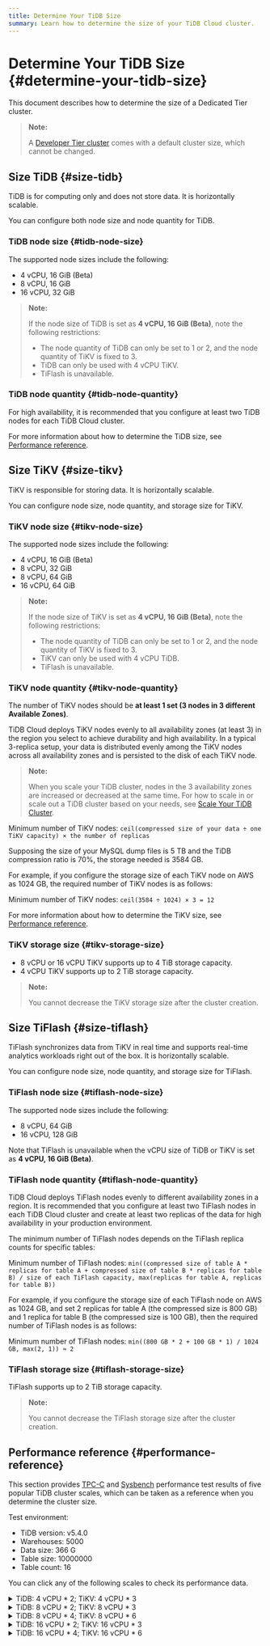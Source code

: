 ```yaml
---
title: Determine Your TiDB Size
summary: Learn how to determine the size of your TiDB Cloud cluster.
---
```


# Determine Your TiDB Size {#determine-your-tidb-size}

This document describes how to determine the size of a Dedicated Tier cluster.

> **Note:**
>
> A [Developer Tier cluster](/tidb-cloud/select-cluster-tier.md#developer-tier) comes with a default cluster size, which cannot be changed.

## Size TiDB {#size-tidb}

TiDB is for computing only and does not store data. It is horizontally scalable.

You can configure both node size and node quantity for TiDB.

### TiDB node size {#tidb-node-size}

The supported node sizes include the following:

-   4 vCPU, 16 GiB (Beta)
-   8 vCPU, 16 GiB
-   16 vCPU, 32 GiB

> **Note:**
>
> If the node size of TiDB is set as **4 vCPU, 16 GiB (Beta)**, note the following restrictions:
>
> -   The node quantity of TiDB can only be set to 1 or 2, and the node quantity of TiKV is fixed to 3.
> -   TiDB can only be used with 4 vCPU TiKV.
> -   TiFlash is unavailable.

### TiDB node quantity {#tidb-node-quantity}

For high availability, it is recommended that you configure at least two TiDB nodes for each TiDB Cloud cluster.

For more information about how to determine the TiDB size, see [Performance reference](#performance-reference).

## Size TiKV {#size-tikv}

TiKV is responsible for storing data. It is horizontally scalable.

You can configure node size, node quantity, and storage size for TiKV.

### TiKV node size {#tikv-node-size}

The supported node sizes include the following:

-   4 vCPU, 16 GiB (Beta)
-   8 vCPU, 32 GiB
-   8 vCPU, 64 GiB
-   16 vCPU, 64 GiB

> **Note:**
>
> If the node size of TiKV is set as **4 vCPU, 16 GiB (Beta)**, note the following restrictions:
>
> -   The node quantity of TiDB can only be set to 1 or 2, and the node quantity of TiKV is fixed to 3.
> -   TiKV can only be used with 4 vCPU TiDB.
> -   TiFlash is unavailable.

### TiKV node quantity {#tikv-node-quantity}

The number of TiKV nodes should be **at least 1 set (3 nodes in 3 different Available Zones)**.

TiDB Cloud deploys TiKV nodes evenly to all availability zones (at least 3) in the region you select to achieve durability and high availability. In a typical 3-replica setup, your data is distributed evenly among the TiKV nodes across all availability zones and is persisted to the disk of each TiKV node.

> **Note:**
>
> When you scale your TiDB cluster, nodes in the 3 availability zones are increased or decreased at the same time. For how to scale in or scale out a TiDB cluster based on your needs, see [Scale Your TiDB Cluster](/tidb-cloud/scale-tidb-cluster.md).

Minimum number of TiKV nodes: `ceil(compressed size of your data ÷ one TiKV capacity) × the number of replicas`

Supposing the size of your MySQL dump files is 5 TB and the TiDB compression ratio is 70%, the storage needed is 3584 GB.

For example, if you configure the storage size of each TiKV node on AWS as 1024 GB, the required number of TiKV nodes is as follows:

Minimum number of TiKV nodes: `ceil(3584 ÷ 1024) × 3 = 12`

For more information about how to determine the TiKV size, see [Performance reference](#performance-reference).

### TiKV storage size {#tikv-storage-size}

-   8 vCPU or 16 vCPU TiKV supports up to 4 TiB storage capacity.
-   4 vCPU TiKV supports up to 2 TiB storage capacity.

> **Note:**
>
> You cannot decrease the TiKV storage size after the cluster creation.

## Size TiFlash {#size-tiflash}

TiFlash synchronizes data from TiKV in real time and supports real-time analytics workloads right out of the box. It is horizontally scalable.

You can configure node size, node quantity, and storage size for TiFlash.

### TiFlash node size {#tiflash-node-size}

The supported node sizes include the following:

-   8 vCPU, 64 GiB
-   16 vCPU, 128 GiB

Note that TiFlash is unavailable when the vCPU size of TiDB or TiKV is set as **4 vCPU, 16 GiB (Beta)**.

### TiFlash node quantity {#tiflash-node-quantity}

TiDB Cloud deploys TiFlash nodes evenly to different availability zones in a region. It is recommended that you configure at least two TiFlash nodes in each TiDB Cloud cluster and create at least two replicas of the data for high availability in your production environment.

The minimum number of TiFlash nodes depends on the TiFlash replica counts for specific tables:

Minimum number of TiFlash nodes: `min((compressed size of table A * replicas for table A + compressed size of table B * replicas for table B) / size of each TiFlash capacity, max(replicas for table A, replicas for table B))`

For example, if you configure the storage size of each TiFlash node on AWS as 1024 GB, and set 2 replicas for table A (the compressed size is 800 GB) and 1 replica for table B (the compressed size is 100 GB), then the required number of TiFlash nodes is as follows:

Minimum number of TiFlash nodes: `min((800 GB * 2 + 100 GB * 1) / 1024 GB, max(2, 1)) ≈ 2`

### TiFlash storage size {#tiflash-storage-size}

TiFlash supports up to 2 TiB storage capacity.

> **Note:**
>
> You cannot decrease the TiFlash storage size after the cluster creation.

## Performance reference {#performance-reference}

This section provides [TPC-C](https://www.tpc.org/tpcc/) and [Sysbench](https://github.com/akopytov/sysbench) performance test results of five popular TiDB cluster scales, which can be taken as a reference when you determine the cluster size.

Test environment:

-   TiDB version: v5.4.0
-   Warehouses: 5000
-   Data size: 366 G
-   Table size: 10000000
-   Table count: 16

You can click any of the following scales to check its performance data.

<details>
<summary>TiDB: 4 vCPU * 2; TiKV: 4 vCPU * 3</summary>

-   Optimal performance with low latency

    TPC-C performance:

    | Transaction model | Threads | tpmC   | QPS    | Latency (ms) |
    | ----------------- | ------- | ------ | ------ | ------------ |
    | TPCC              | 300     | 14,532 | 13,137 | 608          |

    Sysbench OLTP performance:

    | Transaction model | Threads | TPS    | QPS    | Latency (ms) |
    | ----------------- | ------- | ------ | ------ | ------------ |
    | Insert            | 300     | 8,848  | 8,848  | 36           |
    | Point Select      | 600     | 46,224 | 46,224 | 13           |
    | Read Write        | 150     | 719    | 14,385 | 209          |
    | Update Index      | 150     | 4,346  | 4,346  | 35           |
    | Update Non-index  | 600     | 13,603 | 13,603 | 44           |

-   Maximum TPS and QPS

    TPC-C performance:

    | Transaction model | Threads | tpmC   | QPS    | Latency (ms) |
    | ----------------- | ------- | ------ | ------ | ------------ |
    | TPCC              | 1,200   | 15,208 | 13,748 | 2,321        |

    Sysbench OLTP performance:

    | Transaction model | Threads | TPS    | QPS    | Latency (ms) |
    | ----------------- | ------- | ------ | ------ | ------------ |
    | Insert            | 1,500   | 11,601 | 11,601 | 129          |
    | Point Select      | 600     | 46,224 | 46,224 | 13           |
    | Read Write        | 150     | 14,385 | 719    | 209          |
    | Update Index      | 1,200   | 6,526  | 6,526  | 184          |
    | Update Non-index  | 1,500   | 14,351 | 14,351 | 105          |

</details>

<details>
<summary>TiDB: 8 vCPU * 2; TiKV: 8 vCPU * 3</summary>

-   Optimal performance with low latency

    TPC-C performance:

    | Transaction model | Threads | tpmC   | QPS    | Latency (ms) |
    | ----------------- | ------- | ------ | ------ | ------------ |
    | TPCC              | 600     | 32,266 | 29,168 | 548          |

    Sysbench OLTP performance:

    | Transaction model | Threads | TPS    | QPS    | Latency (ms) |
    | ----------------- | ------- | ------ | ------ | ------------ |
    | Insert            | 600     | 17,831 | 17,831 | 34           |
    | Point Select      | 600     | 93,287 | 93,287 | 6            |
    | Read Write        | 300     | 29,729 | 1,486  | 202          |
    | Update Index      | 300     | 9,415  | 9,415  | 32           |
    | Update Non-index  | 1,200   | 31,092 | 31,092 | 39           |

-   Maximum TPS and QPS

    TPC-C performance:

    | Transaction model | Threads | tpmC   | QPS    | Latency (ms) |
    | ----------------- | ------- | ------ | ------ | ------------ |
    | TPCC              | 1,200   | 33,394 | 30,188 | 1,048        |

    Sysbench OLTP performance:

    | Transaction model | Threads | TPS    | QPS    | Latency (ms) |
    | ----------------- | ------- | ------ | ------ | ------------ |
    | Insert            | 2,000   | 23,633 | 23,633 | 84           |
    | Point Select      | 600     | 93,287 | 93,287 | 6            |
    | Read Write        | 600     | 30,464 | 1,523  | 394          |
    | Update Index      | 2,000   | 15,146 | 15,146 | 132          |
    | Update Non-index  | 2,000   | 34,505 | 34,505 | 58           |

</details>

<details>
<summary>TiDB: 8 vCPU * 4; TiKV: 8 vCPU * 6</summary>

-   Optimal performance with low latency

    TPC-C performance:

    | Transaction model | Threads | tpmC   | QPS    | Latency (ms) |
    | ----------------- | ------- | ------ | ------ | ------------ |
    | TPCC              | 1,200   | 62,918 | 56,878 | 310          |

    Sysbench OLTP performance:

    | Transaction model | Threads | TPS     | QPS     | Latency (ms) |
    | ----------------- | ------- | ------- | ------- | ------------ |
    | Insert            | 1,200   | 33,892  | 33,892  | 23           |
    | Point Select      | 1,200   | 185,574 | 181,255 | 4            |
    | Read Write        | 600     | 59,160  | 2,958   | 127          |
    | Update Index      | 600     | 18,735  | 18,735  | 21           |
    | Update Non-index  | 2,400   | 60,629  | 60,629  | 23           |

-   Maximum TPS and QPS

    TPC-C performance:

    | Transaction model | Threads | tpmC   | QPS    | Latency (ms) |
    | ----------------- | ------- | ------ | ------ | ------------ |
    | TPCC              | 2,400   | 65,452 | 59,169 | 570          |

    Sysbench OLTP performance:

    | Transaction model | Threads | TPS     | QPS     | Latency (ms) |
    | ----------------- | ------- | ------- | ------- | ------------ |
    | Insert            | 4,000   | 47,029  | 47,029  | 43           |
    | Point Select      | 1,200   | 185,574 | 181,255 | 4            |
    | Read Write        | 1,200   | 60,624  | 3,030   | 197          |
    | Update Index      | 4,000   | 30,140  | 30,140  | 67           |
    | Update Non-index  | 4,000   | 68,664  | 68,664  | 29           |

</details>

<details>
<summary>TiDB: 16 vCPU * 2; TiKV: 16 vCPU * 3</summary>

-   Optimal performance with low latency

    TPC-C performance:

    | Transaction model | Threads | tpmC   | QPS    | Latency (ms) |
    | ----------------- | ------- | ------ | ------ | ------------ |
    | TPCC              | 1,200   | 67,941 | 61,419 | 540          |

    Sysbench OLTP performance:

    | Transaction model | Threads | TPS     | QPS     | Latency (ms) |
    | ----------------- | ------- | ------- | ------- | ------------ |
    | Insert            | 1,200   | 35,096  | 35,096  | 34           |
    | Point Select      | 1,200   | 228,600 | 228,600 | 5            |
    | Read Write        | 600     | 73,150  | 3,658   | 164          |
    | Update Index      | 600     | 18,886  | 18,886  | 32           |
    | Update Non-index  | 2,000   | 63,837  | 63,837  | 31           |

-   Maximum TPS and QPS

    TPC-C performance:

    | Transaction model | Threads | tpmC   | QPS    | Latency (ms) |
    | ----------------- | ------- | ------ | ------ | ------------ |
    | TPCC              | 1,200   | 67,941 | 61,419 | 540          |

    Sysbench OLTP performance:

    | Transaction model | Threads | TPS     | QPS     | Latency (ms) |
    | ----------------- | ------- | ------- | ------- | ------------ |
    | Insert            | 2,000   | 43,338  | 43,338  | 46           |
    | Point Select      | 1,200   | 228,600 | 228,600 | 5            |
    | Read Write        | 1,200   | 73,631  | 3,682   | 326          |
    | Update Index      | 3,000   | 29,576  | 29,576  | 101          |
    | Update Non-index  | 3,000   | 64,624  | 64,624  | 46           |

</details>

<details>
<summary>TiDB: 16 vCPU * 4; TiKV: 16 vCPU * 6</summary>

-   Optimal performance with low latency

    TPC-C performance:

    | Transaction model | Threads | tpmC    | QPS     | Latency (ms) |
    | ----------------- | ------- | ------- | ------- | ------------ |
    | TPCC              | 2,400   | 133,164 | 120,380 | 305          |

    Sysbench OLTP performance:

    | Transaction model | Threads | TPS     | QPS     | Latency (ms) |
    | ----------------- | ------- | ------- | ------- | ------------ |
    | Insert            | 2,400   | 69,139  | 69,139  | 22           |
    | Point Select      | 2,400   | 448,056 | 448,056 | 4            |
    | Read Write        | 1,200   | 145,568 | 7,310   | 97           |
    | Update Index      | 1,200   | 36,638  | 36,638  | 20           |
    | Update Non-index  | 4,000   | 125,129 | 125,129 | 17           |

-   Maximum TPS and QPS

    TPC-C performance:

    | Transaction model | Threads | tpmC    | QPS     | Latency (ms) |
    | ----------------- | ------- | ------- | ------- | ------------ |
    | TPCC              | 2,400   | 133,164 | 120,380 | 305          |

    Sysbench OLTP performance:

    | Transaction model | Threads | TPS     | QPS     | Latency (ms) |
    | ----------------- | ------- | ------- | ------- | ------------ |
    | Insert            | 4,000   | 86,242  | 86,242  | 25           |
    | Point Select      | 2,400   | 448,056 | 448,056 | 4            |
    | Read Write        | 2,400   | 146,526 | 7,326   | 172          |
    | Update Index      | 6,000   | 58,856  | 58,856  | 51           |
    | Update Non-index  | 6,000   | 128,601 | 128,601 | 24           |

</details>
